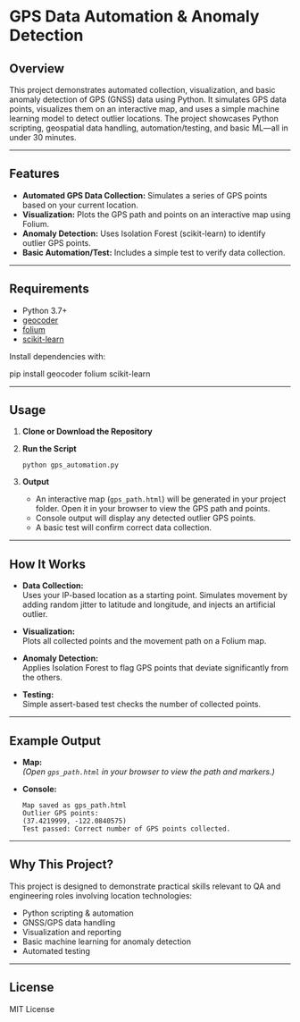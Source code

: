 # GPS Data Automation & Anomaly Detection

## Overview

This project demonstrates automated collection, visualization, and basic anomaly detection of GPS (GNSS) data using Python. It simulates GPS data points, visualizes them on an interactive map, and uses a simple machine learning model to detect outlier locations. The project showcases Python scripting, geospatial data handling, automation/testing, and basic ML—all in under 30 minutes.

---

## Features

- **Automated GPS Data Collection:** Simulates a series of GPS points based on your current location.
- **Visualization:** Plots the GPS path and points on an interactive map using Folium.
- **Anomaly Detection:** Uses Isolation Forest (scikit-learn) to identify outlier GPS points.
- **Basic Automation/Test:** Includes a simple test to verify data collection.

---

## Requirements

- Python 3.7+
- [geocoder](https://pypi.org/project/geocoder/)
- [folium](https://pypi.org/project/folium/)
- [scikit-learn](https://scikit-learn.org/stable/)

Install dependencies with:

pip install geocoder folium scikit-learn


---

## Usage

1. **Clone or Download the Repository**

2. **Run the Script**
    ```
    python gps_automation.py
    ```

3. **Output**
    - An interactive map (`gps_path.html`) will be generated in your project folder. Open it in your browser to view the GPS path and points.
    - Console output will display any detected outlier GPS points.
    - A basic test will confirm correct data collection.

---

## How It Works

- **Data Collection:**  
  Uses your IP-based location as a starting point. Simulates movement by adding random jitter to latitude and longitude, and injects an artificial outlier.

- **Visualization:**  
  Plots all collected points and the movement path on a Folium map.

- **Anomaly Detection:**  
  Applies Isolation Forest to flag GPS points that deviate significantly from the others.

- **Testing:**  
  Simple assert-based test checks the number of collected points.

---

## Example Output

- **Map:**  
  *(Open `gps_path.html` in your browser to view the path and markers.)*

- **Console:**
    ```
    Map saved as gps_path.html
    Outlier GPS points:
    (37.4219999, -122.0840575)
    Test passed: Correct number of GPS points collected.
    ```

---

## Why This Project?

This project is designed to demonstrate practical skills relevant to QA and engineering roles involving location technologies:

- Python scripting & automation
- GNSS/GPS data handling
- Visualization and reporting
- Basic machine learning for anomaly detection
- Automated testing

---

## License

MIT License


